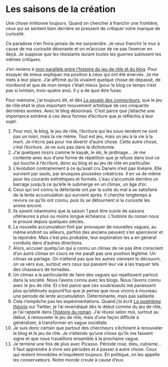 # Les saisons de la création

Une chose m’étonne toujours. Quand on chercher à franchir une frontière, ceux qui se sentent bien derrière se pressent de critiquer votre manque de curiosité.<span id="more-30583"></span>

Ce paradoxe n’en finira jamais de me surprendre. Je veux franchir le mur à cause de ma curiosité dévorante et on m’accuse de ne pas l’exercer en deçà. Je suppose que les résistants durant toutes les guerres subissent les mêmes critiques.

J’en reviens à [mon parallèle entre l’histoire du jeu de rôle et du blog](https://tcrouzet.com/2013/01/26/jeu-de-role-et-blog-deux-histoires-collectives/). Pour essayer de mieux expliquer ma position à ceux qui ont été énervés. Je me mets à leur place. J’ai affirmé qu’ils vivaient quelque chose de dépassé, de moribond et que de mon temps c’était mieux (pour le blog ce temps n’est pas si lointain, trois-quatre ans). Il y a de quoi être furax.

Pour mémoire, j’ai toujours dit, et dès [*Le peuple des connecteurs*](https://tcrouzet.com/le-peuple-des-connecteurs/), que le jeu de rôle était le plus important mouvement artistique de ces cinquante dernières années. Avec le blog désormais. C’est parce que j’attache une importance extrême à ces deux formes d’écriture que je réfléchis à leur sujet.

1. Pour moi, le blog, le jeu de rôle, l’écriture qui les sous-tendent ne sont pas un loisir, mais la vie même. Tout est jeu, mais un jeu à la vie à la mort. Je n’écris pas pour me divertir d’autre chose. Cette autre chose, c’est l’écriture. Je ne suis pas dans la dichotomie.
2. J’ai quelques loisirs comme le kayak, le ski, le jardinage… Je me contente avec eux d’une forme de répétition que je refuse dans tout ce qui touche à l’écriture, donc au blog et au jeu de rôle en particulier.
3. L’évolution contrairement à ce qu’avait cru Darwin n’est pas linéaire. Elle survient par sauts, par brusques poussées créatrices. Il en va de même pour les courants esthétiques et formels. L’eau s’accumule derrière un barrage jusqu’à ce qu’elle le submerge en un climax, un âge d’or.
4. Ceux qui ont connu la déferlante ont par la suite du mal à se satisfaire de la lente accumulation qui survient après. Il cherche longtemps à revivre ce qu’ils ont connu, puis ils se détournent si la curiosité les anime encore.
5. Ils savent néanmoins que la saison 1 peut être suivie de saisons ultérieures à plus ou moins longue échéance. L’histoire du roman nous le prouve depuis quelques siècles.
6. La nouvelle accumulation finit par provoquer de nouvelles vagues, au même endroit ou ailleurs, parfois des anciens peuvent s’en apercevoir et la rejoindre. Mais c’est peu probable, leur exploration les a en général conduits dans d’autres directions.
7. Alors, accuser quelqu’un qui a connu un climax de ne pas être conscient d’un autre climax en cours ne me paraît pas une position légitime. Un climax se partage. On n’attend pas que les autres viennent le découvrir, on va vers eux, surtout vers ceux qui passent leur vie à les traquer tels des chasseurs de tornades.
8. Un climax a la particularité de faire des vagues qui rejaillissent partout dans la société. Nous l’avons connu avec les blogs. Nous l’avons connu avec le jeu de rôle. Et c’est parce que ces soubresauts me paraissent plus qu’atténués aujourd’hui que je pense que nous vivons à nouveau une période de lente accumulation. Déterminante, mais pas saillante.
9. Cela n’empêche pas les expérimentations. Quand j’ai écrit [*La quatrième théorie*](https://tcrouzet.com/la-quatrieme-theorie/) sur Twitter, je l’ai revendiqué dès le début comme du jeu de rôle, je l’ai rappelé dans [l’histoire du roman](https://tcrouzet.com/la-quatrieme-theorie/la-quatrieme-theorie-historique/). J’ai réussi selon moi, surtout au début, à renouveler le jeu de rôle, mais d’une façon difficile à généraliser, à transformer en vague sociétale.
10. Je suis donc certain que partout des chercheurs s’échinent à renouveler le blog et le jeu de rôle. Je n’attends qu’une chose qu’ils me fassent signe et que nous travaillons ensemble à la prochaine vague.
11. Je termine une fois de plus avec Picasso. Période rose, bleu, cubisme… Il faut apprendre à vivre ses périodes et à passer à autre chose. Ceux qui restent immobiles m’inquiètent toujours. En politique, on les appelle les conservateurs. Notre monde croule à cause d’eux.